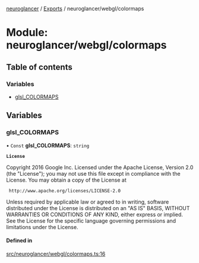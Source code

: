 [neuroglancer](../README.md) / [Exports](../modules.md) / neuroglancer/webgl/colormaps

# Module: neuroglancer/webgl/colormaps

## Table of contents

### Variables

- [glsl\_COLORMAPS](neuroglancer_webgl_colormaps.md#glsl_colormaps)

## Variables

### glsl\_COLORMAPS

• `Const` **glsl\_COLORMAPS**: `string`

**`License`**

Copyright 2016 Google Inc.
Licensed under the Apache License, Version 2.0 (the "License");
you may not use this file except in compliance with the License.
You may obtain a copy of the License at

     http://www.apache.org/licenses/LICENSE-2.0

Unless required by applicable law or agreed to in writing, software
distributed under the License is distributed on an "AS IS" BASIS,
WITHOUT WARRANTIES OR CONDITIONS OF ANY KIND, either express or implied.
See the License for the specific language governing permissions and
limitations under the License.

#### Defined in

[src/neuroglancer/webgl/colormaps.ts:16](https://github.com/ActiveBrainAtlas2/neuroglancer/blob/91617476/src/neuroglancer/webgl/colormaps.ts#L16)
